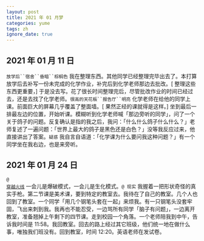```yaml
---
layout: post
title: 2021 年 01 月梦
categories: yume
tags: zh
ignore_date: true
---
```

## 2021 年 01 月 11 日

`放学后``宿舍``昏暗``棕榈色` 我在整理东西。其他同学已经整理完毕出去了。本打算放学后去补写一份未完成的化学作业，补完后到化学老师那边去批改。[ 整理这些东西更重要，] 于是没去写。花了很长时间整理完后，尽管批改作业的时间已经过去，还是去找了化学老师。`很高的天花板``报告厅``明亮` 化学老师在给他的同学上课。前面巨大的屏幕几乎覆盖了整面墙。[ 果然正经的课就得是这样。] 坐到最后一排最左边的位置，开始听课。模糊听到化学老师喊「那边旁听的同学」，问了一个关于鸽子的问题。反复确认是指的我之后，我问：「什么什么鸽子什么什么？」老师复述了一遍问题：「世界上最大的鸽子是黑色还是白色？」没等我反应过来，他直接讲出了答案。`疑惑` 我自言自语道：「化学课为什么要问我这种问题？」有一个同学坐在我右边，也是来旁听。

## 2021 年 01 月 24 日

 <code>@ <a href="https://zh.wikipedia.org/zh-cn/%E7%A9%BF%E8%B6%8A%E7%81%AB%E7%BA%BF">穿越火线</a></code> 一会儿是爆破模式，一会儿是生化模式。`@ 现实` 我握着一把形状奇怪的真实手枪。第二节课是美术课，要到特定的教室去。我待在了自己的教室。几个人也回到了教室。一个同学「用几个钢笔头套在一起」来烦我。有一只钢笔头没套牢固，飞出来刺到我。我再也不能忍受，一边骂所有同学「脑子有问题」，一边离开教室，准备翘掉上午剩下的四节课。走到校园一个角落。一个老师陪我到中午，告诉我时间是 11:58。我回教室。回去的路上经过其它班级，他们统一地在做什么事，唯独我们班没有。回到教室，时间 12:20。英语老师在发试卷。

